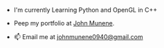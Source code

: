 



 - I'm currently Learning Python and OpenGL in C++
 
 - Peep my portfolio at [John Munene](https://munene-portfolio.web.app/).
 
 - 📫 Email me at johnmunene0940@gmail.com
 
 
 
 
<!--  
  [![Munene's GitHub stats](https://github-readme-stats.vercel.app/api?username=johnmunene&theme=radical&show_icons=true)](https://github.com/anuraghazra/github-readme-stats)
  [![Top Langs](https://github-readme-stats.vercel.app/api/top-langs/?username=JohnMunene&theme=radical&show_icons=true)](https://github.com/anuraghazra/github-readme-stats)
 -->
